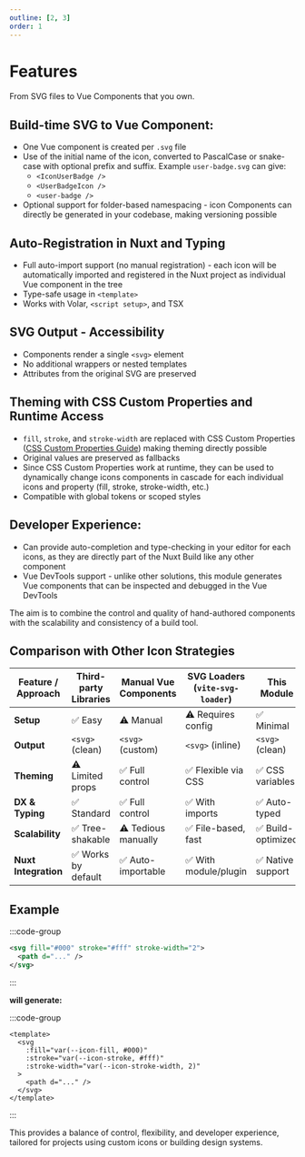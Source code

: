 ```yaml
---
outline: [2, 3]
order: 1
---
```


# Features

From SVG files to Vue Components that you own.

## Build-time SVG to Vue Component:

- One Vue component is created per `.svg` file
- Use of the initial name of the icon, converted to PascalCase or snake-case with optional prefix and suffix.
  Example `user-badge.svg` can give:
  - `<IconUserBadge />`
  - `<UserBadgeIcon />`
  - `<user-badge />`
- Optional support for folder-based namespacing - icon Components can directly be generated in your codebase, making versioning possible

## Auto-Registration in Nuxt and Typing

- Full auto-import support (no manual registration) - each icon will be automatically imported and registered in the Nuxt project as individual Vue component in the tree
- Type-safe usage in `<template>`
- Works with Volar, `<script setup>`, and TSX

## SVG Output - Accessibility

- Components render a single `<svg>` element
- No additional wrappers or nested templates
- Attributes from the original SVG are preserved

## Theming with CSS Custom Properties and Runtime Access

- `fill`, `stroke`, and `stroke-width` are replaced with CSS Custom Properties ([CSS Custom Properties Guide](https://css-tricks.com/a-complete-guide-to-custom-properties/)) making theming directly possible
- Original values are preserved as fallbacks
- Since CSS Custom Properties work at runtime, they can be used to dynamically change icons components in cascade for each individual icons and property (fill, stroke, stroke-width, etc.)
- Compatible with global tokens or scoped styles

## Developer Experience:

- Can provide auto-completion and type-checking in your editor for each icons, as they are directly part of the Nuxt Build like any other component
- Vue DevTools support - unlike other solutions, this module generates Vue components that can be inspected and debugged in the Vue DevTools

The aim is to combine the control and quality of hand-authored components with the scalability and consistency of a build tool.

## Comparison with Other Icon Strategies

| Feature / Approach   | Third-party Libraries | Manual Vue Components | SVG Loaders (`vite-svg-loader`) | **This Module**    |
| -------------------- | --------------------- | --------------------- | ------------------------------- | ------------------ |
| **Setup**            | ✅ Easy               | ⚠️ Manual             | ⚠️ Requires config              | ✅ Minimal         |
| **Output**           | `<svg>` (clean)       | `<svg>` (custom)      | `<svg>` (inline)                | `<svg>` (clean)    |
| **Theming**          | ⚠️ Limited props      | ✅ Full control       | ✅ Flexible via CSS             | ✅ CSS variables   |
| **DX & Typing**      | ✅ Standard           | ✅ Full control       | ✅ With imports                 | ✅ Auto-typed      |
| **Scalability**      | ✅ Tree-shakable      | ⚠️ Tedious manually   | ✅ File-based, fast             | ✅ Build-optimized |
| **Nuxt Integration** | ✅ Works by default   | ✅ Auto-importable    | ✅ With module/plugin           | ✅ Native support  |

## Example

:::code-group

```xml [user-badge.svg]
<svg fill="#000" stroke="#fff" stroke-width="2">
  <path d="..." />
</svg>
```

:::

**will generate:**

:::code-group

```vue [UserBadgeIcon.vue]
<template>
  <svg
    :fill="var(--icon-fill, #000)"
    :stroke="var(--icon-stroke, #fff)"
    :stroke-width="var(--icon-stroke-width, 2)"
  >
    <path d="..." />
  </svg>
</template>
```

:::

This provides a balance of control, flexibility, and developer experience, tailored for projects using custom icons or building design systems.
